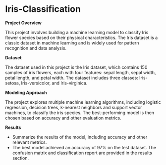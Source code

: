# Iris-Classification

**Project Overview**

This project involves building a machine learning model to classify Iris flower species based on their physical characteristics. The Iris dataset is a classic dataset in machine learning and is widely used for pattern recognition and data analysis.

**Dataset**

The dataset used in this project is the Iris dataset, which contains 150 samples of iris flowers, each with four features: sepal length, sepal width, petal length, and petal width. The dataset includes three classes: Iris-setosa, Iris-versicolor, and Iris-virginica.

**Modeling Approach**

The project explores multiple machine learning algorithms, including logistic regression, decision trees, k-nearest neighbors and support vector machines, to classify the iris species. The best-performing model is then chosen based on accuracy and other evaluation metrics.

**Results**

* Summarize the results of the model, including accuracy and other relevant metrics.
* The best model achieved an accuracy of 97% on the test dataset. The confusion matrix and classification report are provided in the results section.
